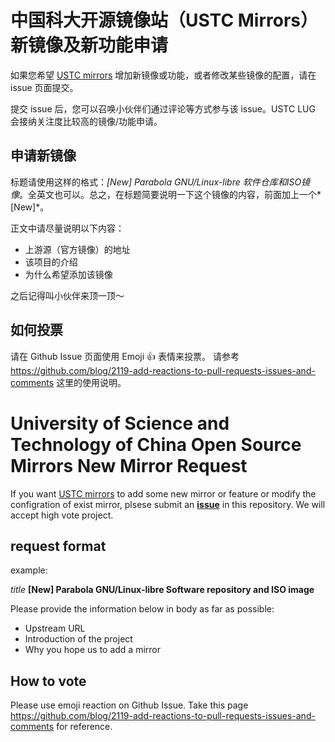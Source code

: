 # 中国科大开源镜像站（USTC Mirrors）新镜像及新功能申请

如果您希望 [USTC mirrors](http://mirrors.ustc.edu.cn/) 增加新镜像或功能，或者修改某些镜像的配置，请在 issue 页面提交。

提交 issue 后，您可以召唤小伙伴们通过评论等方式参与该 issue。USTC LUG 会接纳关注度比较高的镜像/功能申请。
 
## 申请新镜像

标题请使用这样的格式：*[New] Parabola GNU/Linux-libre 软件仓库和ISO镜像*。全英文也可以。总之，在标题简要说明一下这个镜像的内容，前面加上一个*[New]*。

正文中请尽量说明以下内容：

- 上游源（官方镜像）的地址
- 该项目的介绍
- 为什么希望添加该镜像

之后记得叫小伙伴来顶一顶～

## 如何投票

请在 Github Issue 页面使用 Emoji :+1: 表情来投票。
请参考 https://github.com/blog/2119-add-reactions-to-pull-requests-issues-and-comments 这里的使用说明。

# University of Science and Technology of China Open Source Mirrors New Mirror Request

If you want [USTC mirrors](http://mirrors.ustc.edu.cn/) to add some new mirror or feature or modify the configration of exist mirror, plsese submit an [**issue**](https://github.com/ustclug/mirrorrequest/issues) in this repository. We will accept high vote project.

## request format

example:

*title*  **[New] Parabola GNU/Linux-libre Software repository and ISO image**

Please provide the information below in body as far as possible:

- Upstream URL
- Introduction of the project
- Why you hope us to add a mirror

## How to vote

Please use emoji reaction on Github Issue.
Take this page  https://github.com/blog/2119-add-reactions-to-pull-requests-issues-and-comments for reference.
